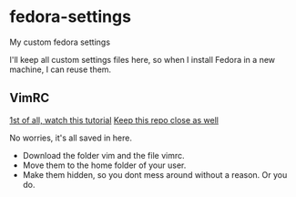 # fedora-settings
My custom fedora settings

I'll keep all custom settings files here, so when I install Fedora in a new machine, I can reuse them.

## VimRC

[1st of all, watch this tutorial](https://www.youtube.com/watch?v=n9k9scbTuvQ)
[Keep this repo close as well](https://github.com/junegunn/vim-plug)

No worries, it's all saved in here. 
- Download the folder vim and the file vimrc.
- Move them to the home folder of your user.
- Make them hidden, so you dont mess around without a reason. Or you do.
